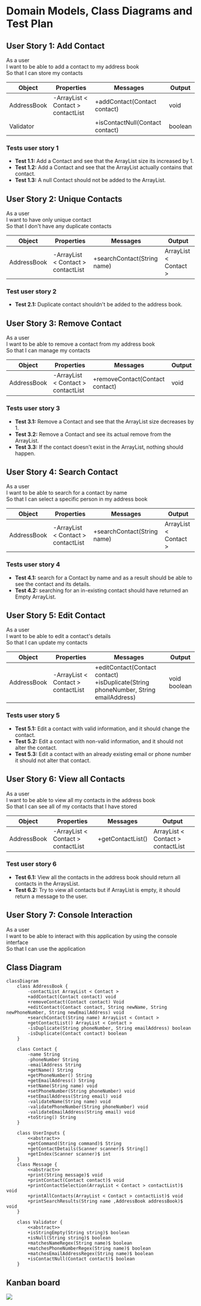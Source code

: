 # Domain Models, Class Diagrams and Test Plan

## User Story 1: Add Contact

As a user\
I want to be able to add a contact to my address book\
So that I can store my contacts

| Object      | Properties                         | Messages                        | Output  |
| ----------- | ---------------------------------- | ------------------------------- | ------- |
| AddressBook | -ArrayList < Contact > contactList | +addContact(Contact contact)    | void    |
| Validator   |                                    | +isContactNull(Contact contact) | boolean |

### Tests user story 1

- **Test 1.1:** Add a Contact and see that the ArrayList size its increased by 1.
- **Test 1.2:** Add a Contact and see that the ArrayList actually contains that contact.
- **Test 1.3:** A null Contact should not be added to the ArrayList.

## User Story 2: Unique Contacts

As a user\
I want to have only unique contact\
So that I don't have any duplicate contacts

| Object      | Properties                         | Messages                    | Output                |
| ----------- | ---------------------------------- | --------------------------- | --------------------- |
| AddressBook | -ArrayList < Contact > contactList | +searchContact(String name) | ArrayList < Contact > |

### Test user story 2

- **Test 2.1:** Duplicate contact shouldn't be added to the address book.

## User Story 3: Remove Contact

As a user\
I want to be able to remove a contact from my address book\
So that I can manage my contacts

| Object      | Properties                         | Messages                        | Output |
| ----------- | ---------------------------------- | ------------------------------- | ------ |
| AddressBook | -ArrayList < Contact > contactList | +removeContact(Contact contact) | void   |

### Tests user story 3

- **Test 3.1:** Remove a Contact and see that the ArrayList size decreases by 1.
- **Test 3.2:** Remove a Contact and see its actual remove from the ArrayList.
- **Test 3.3:** If the contact doesn't exist in the ArrayList, nothing should happen.

## User Story 4: Search Contact

As a user\
I want to be able to search for a contact by name\
So that I can select a specific person in my address book

| Object      | Properties                         | Messages                    | Output                |
| ----------- | ---------------------------------- | --------------------------- | --------------------- |
| AddressBook | -ArrayList < Contact > contactList | +searchContact(String name) | ArrayList < Contact > |

### Tests user story 4

- **Test 4.1:** search for a Contact by name and as a result should be able to see the contact and its details.
- **Test 4.2:** searching for an in-existing contact should have returned an Empty ArrayList.

## User Story 5: Edit Contact

As a user\
I want to be able to edit a contact's details\
So that I can update my contacts

| Object      | Properties                         | Messages                                                                                  | Output            |
| ----------- | ---------------------------------- | ----------------------------------------------------------------------------------------- | ----------------- |
| AddressBook | -ArrayList < Contact > contactList | +editContact(Contact contact) <br/> +isDuplicate(String phoneNumber, String emailAddress) | void <br/>boolean |

### Tests user story 5

- **Test 5.1:** Edit a contact with valid information, and it should change the contact.
- **Test 5.2:** Edit a contact with non-valid information, and it should not alter the contact.
- **Test 5.3:** Edit a contact with an already existing email or phone number it should not alter that contact.

## User Story 6: View all Contacts

As a user\
I want to be able to view all my contacts in the address book\
So that I can see all of my contacts that I have stored

| Object      | Properties                         | Messages          | Output                            |
| ----------- | ---------------------------------- | ----------------- | --------------------------------- |
| AddressBook | -ArrayList < Contact > contactList | +getContactList() | ArrayList < Contact > contactList |

### Test user story 6

- **Test 6.1:** View all the contacts in the address book should return all contacts in the ArraysList.
- **Test 6.2:** Try to view all contacts but if ArrayList is empty, it should return a message to the user.

## User Story 7: Console Interaction

As a user\
I want to be able to interact with this application by using the console interface\
So that I can use the application

## Class Diagram

```mermaid
classDiagram
    class AddressBook {
        -contactList ArrayList < Contact >
        +addContact(Contact contact) void
        +removeContact(Contact contact) Void
        +editContact(Contact contact, String newName, String newPhoneNumber, String newEmailAddress) void
        +searchContact(String name) ArrayList < Contact >
        +getContactList() ArrayList < Contact >
        -isDuplicate(String phoneNumber, String emailAddress) boolean
        -isDuplicate(Contact contact) boolean
    }

    class Contact {
        -name String
        -phoneNumber String
        -emailAddress String
        +getName() String
        +getPhoneNumber() String
        +getEmailAddress() String
        +setName(String name) void
        +setPhoneNumber(String phoneNumber) void
        +setEmailAddress(String email) void
        -validateName(String name) void
        -validatePhoneNumber(String phoneNumber) void
        -validateEmailAddress(String email) void
        +toString() String
    }

    class UserInputs {
        <<abstract>>
        +getCommand(String command)$ String
        +getContactDetails(Scanner scanner)$ String[]
        +getIndex(Scanner scanner)$ int
    }
    class Message {
        <<abstract>>
        +print(String message)$ void
        +printContact(Contact contact)$ void
        +printContactSelection(ArrayList < Contact > contactList)$ void
        +printAllContacts(ArrayList < Contact > contactList)$ void
        +printSearchResults(String name ,AddressBook addressBook)$ void
    }

    class Validator {
        <<abstract>>
        +isStringEmpty(String string)$ boolean
        +isNull(String string)$ boolean
        +matchesNameRegex(String name)$ boolean
        +matchesPhoneNumberRegex(String name)$ boolean
        +matchesEmailAddressRegex(String name)$ boolean
        +isContactNull(Contact contact)$ boolean
    }

```
## Kanban board

![](img/kanban-board.png)
